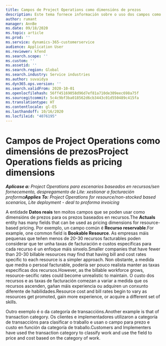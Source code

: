 ```yaml
---
title: Campos de Project Operations como dimensións de prezos
description: Este tema fornece información sobre o uso dos campos como dimensións de prezos en Dynamics 365 Project Operations.
author: rumant
manager: AnnBe
ms.date: 09/18/2020
ms.topic: article
ms.prod: ''
ms.service: dynamics-365-customerservice
audience: Application User
ms.reviewer: kfend
ms.search.scope: ''
ms.custom: ''
ms.assetid: ''
ms.search.region: Global
ms.search.industry: Service industries
ms.author: suvaidya
ms.dyn365.ops.version: ''
ms.search.validFrom: 2020-10-01
ms.openlocfilehash: 56ff45169058d96d7ef81a710de309eec698a75f
ms.sourcegitcommit: 5c4c9bf3ba018562d6cb3443c01d550489c415fa
ms.translationtype: HT
ms.contentlocale: gl-ES
ms.lasthandoff: 10/16/2020
ms.locfileid: "4076195"
---
```

# <a name="project-operations-fields-as-pricing-dimensions"></a><span data-ttu-id="d7355-103">Campos de Project Operations como dimensións de prezos</span><span class="sxs-lookup"><span data-stu-id="d7355-103">Project Operations fields as pricing dimensions</span></span>

<span data-ttu-id="d7355-104">_**Aplícase a:** Project Operations para escenarios baseados en recursos/sen fornecemento, despregamento de Lite: xestionar a facturación proforma_</span><span class="sxs-lookup"><span data-stu-id="d7355-104">_**Applies To:** Project Operations for resource/non-stocked based scenarios, Lite deployment - deal to proforma invoicing_</span></span>

<span data-ttu-id="d7355-105">A entidade **Datos reais** ten moitos campos que se poden usar como dimensións de prezos para os prezos baseados en recursos.</span><span class="sxs-lookup"><span data-stu-id="d7355-105">The **Actuals** entity has many fields that can be used as pricing dimensions for resource-based pricing.</span></span> <span data-ttu-id="d7355-106">Por exemplo, un campo común é **Recurso reservable**.</span><span class="sxs-lookup"><span data-stu-id="d7355-106">For example, one common field is **Bookable Resource**.</span></span> <span data-ttu-id="d7355-107">As empresas máis pequenas que teñen menos de 20-30 recursos facturables poden considerar que ter unha taxas de facturación e custos específicas para cada recurso é un enfoque máis sinxelo.</span><span class="sxs-lookup"><span data-stu-id="d7355-107">Smaller companies that have fewer than 20-30 billable resources may find that having bill and cost rates specific to each resource is a simpler approach.</span></span> <span data-ttu-id="d7355-108">Non obstante, a medida que medra o persoal facturable, podería ser pouco realista manter as taxas específicas dos recursos.</span><span class="sxs-lookup"><span data-stu-id="d7355-108">However, as the billable workforce grows, resource-secific rates could become unrealistic to maintain.</span></span> <span data-ttu-id="d7355-109">O custo dos recursos e as taxas de facturación comezan a variar a medida que os recursos ascenden, gañan máis experiencia ou adquiren un conxunto diferente de habilidades.</span><span class="sxs-lookup"><span data-stu-id="d7355-109">Resource cost and bill rates begin to vary as resources get promoted, gain more experience, or acquire a different set of skills.</span></span> 

<span data-ttu-id="d7355-110">Outro exemplo é o da categoría de transaccións.</span><span class="sxs-lookup"><span data-stu-id="d7355-110">Another example is that of transaction category.</span></span> <span data-ttu-id="d7355-111">Os clientes e implementadores utilizaron a categoría de transaccións para clasificar o traballo e usan o campo para prezo e custo en función da categoría de traballo.</span><span class="sxs-lookup"><span data-stu-id="d7355-111">Customers and Implementers have used the transaction category to classify work and use the field to price and cost based on the category of work.</span></span>
